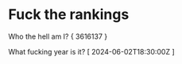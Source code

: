 # Fuck the rankings

Who the hell am I?
{ 3616137 }

What fucking year is it?
[ 2024-06-02T18:30:00Z ]
